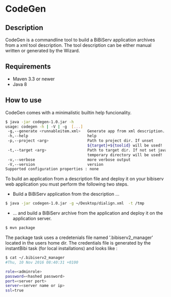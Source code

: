 CodeGen
=======


Description
-----------
CodeGen is a commandline tool to build a BiBiServ application archives from a xml tool description. The tool description can be either manual written or generated by the Wizard.


Requirements
------------
* Maven 3.3 or newer
* Java 8


How to use
----------

CodeGen comes with a minimalistic builtin help funcionality.

~~~BASH
$ java -jar codegen-1.0.jar -h
usage: codegen -h | -V | -g  [...]
 -g,--generate <runnableitem.xml>   Generate app from xml description.
 -h,--help                          help
 -p,--project <arg>                 Path to project dir. If unset
                                    ${target}+${toolid} will be used!
 -t,--target <arg>                  Path to target dir. If not set java
                                    temporary directory will be used!
 -v,--verbose                       more verbose output
 -V,--version                       version
Supported configuration properties : none
~~~

To build an application from a description file and deploy it on your bibiserv web application you must perform the following two steps.

* Build a BiBiServ application from the description ...
 
~~~BASH  
$ java -jar codegen-1.0.jar -g ~/Desktop/dialign.xml  -t /tmp
~~~

* ... and build a BiBiServ archive from the application and deploy it on the application server.

~~~BASH
$ mvn package
~~~ 

The package task uses a credetenials file named '.bibiserv2_manager' located in the users home dir. The credentials file is generated by the instantBibi task (for local installations) and looks like :

~~~BASH
$ cat ~/.bibiserv2_manager
#Thu, 10 Nov 2016 08:40:31 +0100

role=<adminrole>
password=<hashed password>
port=<server port>
server=<server name or ip>
ssl=true
